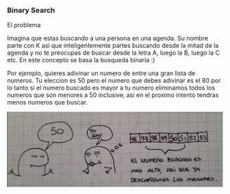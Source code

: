 ### Binary Search

El problema

Imagina que estas buscando a una persona en una agenda. Su nombre parte con K asi que inteligentemente partes buscando desde la mitad de la agenda y no te preocupas de buscar desde la letra A, luego la B, luego la C etc. 
En este concepto se basa la busqueda binaria :)

Por ejemplo, quieres adivinar un numero de entre una gran lista de numeros. Tu eleccion es 50 pero el numero que debes adivinar es el 80 por lo tanto si el numero buscado es mayor a tu numero eliminamos todos los numeros que son menores a 50 inclusive, asi en el proximo intento tendras menos numeros que buscar.

![Texto Alternativo](img/binarysearch_1.png)
